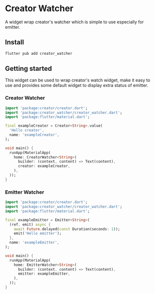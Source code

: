 # Creator Watcher

A widget wrap creator's watcher which is simple to use especially for emitter.

## Install

```bash
flutter pub add creator_watcher
```

## Getting started

This widget can be used to wrap creator's watch widget, make it easy to use and provides some default widget to display extra status of emitter.

### Creator Watcher

```dart
import 'package:creator/creator.dart';
import 'package:creator_watcher/creator_watcher.dart';
import 'package:flutter/material.dart';

final exampleCreator = Creator<String>.value(
  'Hello creator',
  name: 'exampleCreator',
);

void main() {
  runApp(MaterialApp(
    home: CreatorWatcher<String>(
      builder: (context, content) => Text(content),
      creator: exampleCreator,
    ),
  ));
}

```

### Emitter Watcher

```dart
import 'package:creator/creator.dart';
import 'package:creator_watcher/creator_watcher.dart';
import 'package:flutter/material.dart';

final exampleEmitter = Emitter<String>(
  (ref, emit) async {
    await Future.delayed(const Duration(seconds: 1));
    emit('Hello emitter');
  },
  name: 'exampleEmitter',
);

void main() {
  runApp(MaterialApp(
    home: EmitterWatcher<String>(
      builder: (context, content) => Text(content),
      emitter: exampleEmitter,
    ),
  ));
}

```